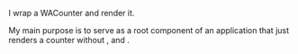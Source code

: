 I wrap a WACounter and render it.

My main purpose is to serve as a root component of an application that just renders a counter without <html>, <head> and <body>.
